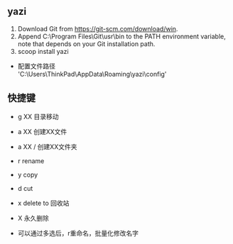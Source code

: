 ## yazi
1. Download Git from https://git-scm.com/download/win.  
2. Append C:\Program Files\Git\usr\bin to the PATH environment variable, note that depends on your Git installation path.  
3. scoop install yazi  
- 配置文件路径  
'C:\Users\ThinkPad\AppData\Roaming\yazi\config'

## 快捷键
- g XX 目录移动  
- a XX    创建XX文件  
- a XX /  创建XX文件夹  
- r       rename  

- y    copy  
- d    cut  
- x    delete to 回收站  
- X    永久删除  

- 可以通过多选后，r重命名，批量化修改名字  
